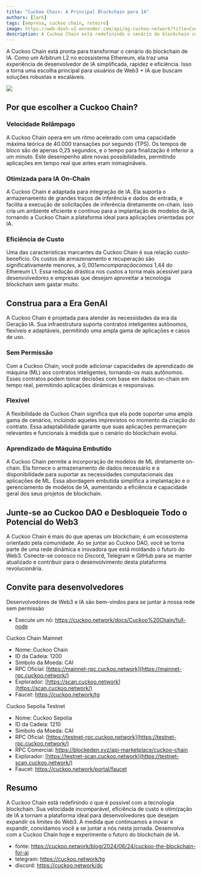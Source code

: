 ```yaml
---
title: "Cuckoo Chain: A Principal Blockchain para IA"
authors: [lark]
tags: [empresa, cuckoo chain, roteiro]
image: https://web-dash-v2.onrender.com/api/og-cuckoo-network?title=Cuckoo%20Chain%3A%20A%20Principal%20Blockchain%20para%20IA
description: A Cuckoo Chain está redefinindo o cenário do blockchain com sua infraestrutura de ponta projetada para IA e Web3. Como um Arbitrum L2 no ecossistema Ethereum, a Cuckoo Chain oferece velocidades de transação ultrarrápidas, custos mínimos e capacidades robustas de IA, tornando-se a escolha ideal para desenvolvedores e inovadores no espaço Web3.
---
```


A Cuckoo Chain está pronta para transformar o cenário do blockchain de IA. Como um Arbitrum L2 no ecossistema Ethereum, ela traz uma experiência de desenvolvedor de IA simplificada, rapidez e eficiência. Isso a torna uma escolha principal para usuários de Web3 + IA que buscam soluções robustas e escaláveis.

![](https://cuckoo-network.b-cdn.net/cuckoo-chain-blockchain-for-ai.webp)

## Por que escolher a Cuckoo Chain?

### Velocidade Relâmpago

A Cuckoo Chain opera em um ritmo acelerado com uma capacidade máxima teórica de 40.000 transações por segundo (TPS). Os tempos de bloco são de apenas 0,25 segundos, e o tempo para finalização é inferior a um minuto. Este desempenho abre novas possibilidades, permitindo aplicações em tempo real que antes eram inimagináveis.

### Otimizada para IA On-Chain

A Cuckoo Chain é adaptada para integração de IA. Ela suporta o armazenamento de grandes traços de inferência e dados de entrada, e facilita a execução de solicitações de inferência diretamente on-chain. Isso cria um ambiente eficiente e contínuo para a implantação de modelos de IA, tornando a Cuckoo Chain a plataforma ideal para aplicações orientadas por IA.

### Eficiência de Custo

Uma das características marcantes da Cuckoo Chain é sua relação custo-benefício. Os custos de armazenamento e recuperação são significativamente menores, a $0,001 em comparação com os ~$1,44 do Ethereum L1. Essa redução drástica nos custos a torna mais acessível para desenvolvedores e empresas que desejam aproveitar a tecnologia blockchain sem gastar muito.

## Construa para a Era GenAI

A Cuckoo Chain é projetada para atender às necessidades da era da Geração IA. Sua infraestrutura suporta contratos inteligentes autônomos, flexíveis e adaptáveis, permitindo uma ampla gama de aplicações e casos de uso.

### Sem Permissão

Com a Cuckoo Chain, você pode adicionar capacidades de aprendizado de máquina (ML) aos contratos inteligentes, tornando-os mais autônomos. Esses contratos podem tomar decisões com base em dados on-chain em tempo real, permitindo aplicações dinâmicas e responsivas.

### Flexível

A flexibilidade da Cuckoo Chain significa que ela pode suportar uma ampla gama de cenários, incluindo aqueles imprevistos no momento da criação do contrato. Essa adaptabilidade garante que suas aplicações permaneçam relevantes e funcionais à medida que o cenário do blockchain evolui.

### Aprendizado de Máquina Embutido

A Cuckoo Chain permite a incorporação de modelos de ML diretamente on-chain. Ela fornece o armazenamento de dados necessário e a disponibilidade para suportar as necessidades computacionais das aplicações de ML. Essa abordagem embutida simplifica a implantação e o gerenciamento de modelos de IA, aumentando a eficiência e capacidade geral dos seus projetos de blockchain.

## Junte-se ao Cuckoo DAO e Desbloqueie Todo o Potencial do Web3

A Cuckoo Chain é mais do que apenas um blockchain; é um ecossistema orientado pela comunidade. Ao se juntar ao Cuckoo DAO, você se torna parte de uma rede dinâmica e inovadora que está moldando o futuro do Web3. Conecte-se conosco no Discord, Telegram e GitHub para se manter atualizado e contribuir para o desenvolvimento desta plataforma revolucionária.

## Convite para desenvolvedores

Desenvolvedores de Web3 e IA são bem-vindos para se juntar à nossa rede sem permissão

* Execute um nó: https://cuckoo.network/docs/Cuckoo%20Chain/full-node

Cuckoo Chain Mainnet

- Nome: Cuckoo Chain
- ID da Cadeia: 1200
- Símbolo da Moeda: CAI
- RPC Oficial: [https://mainnet-rpc.cuckoo.network](https://mainnet-rpc.cuckoo.network/)
- Explorador: [https://scan.cuckoo.network](https://scan.cuckoo.network/)
- Faucet: https://cuckoo.network/tg

Cuckoo Sepolia Testnet

- Nome: Cuckoo Sepolia
- ID da Cadeia: 1210
- Símbolo da Moeda: CAI
- RPC Oficial: [https://testnet-rpc.cuckoo.network](https://testnet-rpc.cuckoo.network/)
- RPC Comercial: https://blockeden.xyz/api-marketplace/cuckoo-chain
- Explorador: [https://testnet-scan.cuckoo.network](https://testnet-scan.cuckoo.network/)
- Faucet: https://cuckoo.network/portal/faucet

## Resumo

A Cuckoo Chain está redefinindo o que é possível com a tecnologia blockchain. Sua velocidade incomparável, eficiência de custo e otimização de IA a tornam a plataforma ideal para desenvolvedores que desejam expandir os limites do Web3. À medida que continuamos a inovar e expandir, convidamos você a se juntar a nós nesta jornada. Desenvolva com a Cuckoo Chain hoje e experimente o futuro do blockchain de IA.

- fonte: https://cuckoo.network/blog/2024/06/24/cuckoo-the-blockchain-for-ai
- telegram: https://cuckoo.network/tg
- discord: https://cuckoo.network/dc